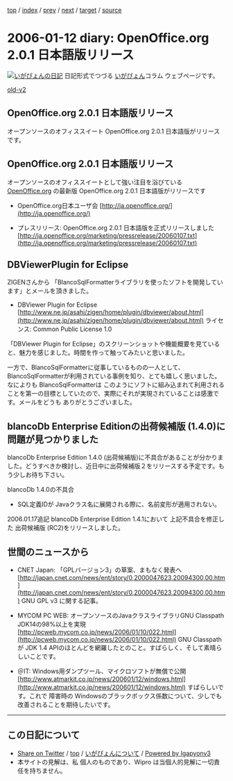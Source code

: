 [top](../index.html) 
 / [index](index.html) 
 / [prev](ig060111.html) 
 / [next](ig060113.html) 
 / [target](http://www.igapyon.jp/igapyon/diary/2006/ig060112.html) 
 / [source](https://github.com/igapyon/diary/blob/master/2006/ig060112.src.md) 

2006-01-12 diary: OpenOffice.org 2.0.1 日本語版リリース
=====================================================================================================
[![いがぴょんの日記](http://www.igapyon.jp/igapyon/diary/images/iga200306s.jpg "いがぴょん")](http://www.igapyon.jp/igapyon/diary/memo/memoigapyon.html) 日記形式でつづる [いがぴょん](http://www.igapyon.jp/igapyon/diary/memo/memoigapyon.html)コラム ウェブページです。

[old-v2](ig060112-orig.html)

## OpenOffice.org 2.0.1 日本語版リリース

オープンソースのオフィススイート OpenOffice.org 2.0.1 日本語版がリリースです。


## OpenOffice.org 2.0.1 日本語版リリース

オープンソースのオフィススイートとして強い注目を浴びている [OpenOffice.org](http://ja.openoffice.org/) の最新版 OpenOffice.org
2.0.1 日本語版がリリースです

* OpenOffice.org日本ユーザ会
  [http://ja.openoffice.org/](http://ja.openoffice.org/)
  
* プレスリリース: OpenOffice.org 2.0.1 日本語版を正式リリースしました
  [http://ja.openoffice.org/marketing/pressrelease/20060107.txt](http://ja.openoffice.org/marketing/pressrelease/20060107.txt)

## DBViewerPlugin for Eclipse

ZIGENさんから 「BlancoSqlFormatterライブラリを使ったソフトを開発しています」とメールを頂きました。

* DBViewer Plugin for Eclipse
  [http://www.ne.jp/asahi/zigen/home/plugin/dbviewer/about.html](http://www.ne.jp/asahi/zigen/home/plugin/dbviewer/about.html)
  ライセンス: Common Public License 1.0

「DBViewer Plugin for Eclipse」のスクリーンショットや機能概要を見ていると、魅力を感じました。時間を作って触ってみたいと思いました。

一方で、BlancoSqlFormatterに従事しているものの一人として、BlancoSqlFormatterが利用されている事例を知り、とても嬉しく思いました。なによりも
BlancoSqlFormatterは このようにソフトに組み込まれて利用されることを第一の目標としていたので、実際にそれが実現されていることは感激です。メールをどうも ありがとうございました。

## blancoDb Enterprise Editionの出荷候補版 (1.4.0)に問題が見つかりました

blancoDb Enterprise Edition 1.4.0 (出荷候補版)に不具合があることが分かりました。どうすべきか検討し、近日中に出荷候補版２をリリースする予定です。もう少しお待ち下さい。

blancoDb 1.4.0の不具合

* SQL定義IDが Javaクラス名に展開される際に、名前変形が適用されない。

2006.01.17追記 blancoDb Enterprise Edition 1.4.1において 上記不具合を修正した 出荷候補版 (RC2)をリリースしました。

## 世間のニュースから

* CNET Japan: 「GPLバージョン3」の草案、まもなく発表へ
  [http://japan.cnet.com/news/ent/story/0,2000047623,20094300,00.htm](http://japan.cnet.com/news/ent/story/0,2000047623,20094300,00.htm)
  GNU GPL v3 に関する記事。
  
* MYCOM PC WEB: オープンソースのJavaクラスライブラリGNU Classpath JDK14の98%以上を実現
  [http://pcweb.mycom.co.jp/news/2006/01/10/022.html](http://pcweb.mycom.co.jp/news/2006/01/10/022.html)
  GNU Classpathが JDK 1.4 APIのほとんどを網羅したとのこと。すばらしく、そして素晴らしいことです。
  
* ＠IT: Windows用ダンプツール、マイクロソフトが無償で公開
  [http://www.atmarkit.co.jp/news/200601/12/windows.html](http://www.atmarkit.co.jp/news/200601/12/windows.html)
  すばらしいです。これで 障害時の Windowsのブラックボックス係数について、少しでも改善されることを期待したいです。


----------------------------------------------------------------------------------------------------

## この日記について

* [Share on Twitter](https://twitter.com/intent/tweet?hashtags=igapyon%2Cdiary%2C%E3%81%84%E3%81%8C%E3%81%B4%E3%82%87%E3%82%93&text=OpenOffice.org+2.0.1+%E6%97%A5%E6%9C%AC%E8%AA%9E%E7%89%88%E3%83%AA%E3%83%AA%E3%83%BC%E3%82%B9&url=http%3A%2F%2Fwww.igapyon.jp%2Figapyon%2Fdiary%2F2006%2Fig060112.html) / [top](../index.html) / [いがぴょんについて](http://www.igapyon.jp/igapyon/diary/memo/memoigapyon.html) / [Powered by Igapyonv3](https://github.com/igapyon/igapyonv3)
* 本サイトの見解は、私 個人のものであり、Wipro は当個人的見解に一切責任を持ちません。 
